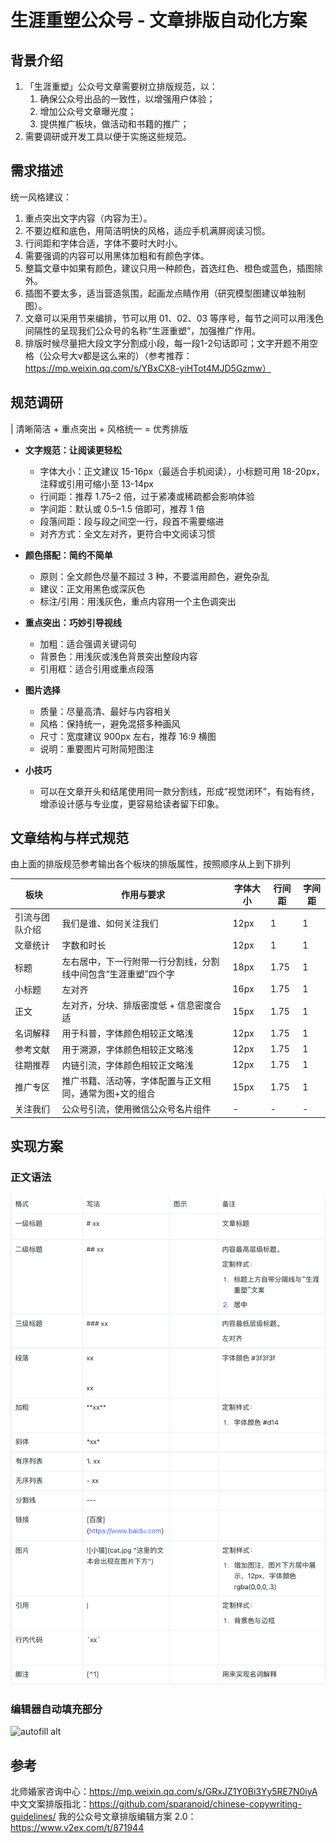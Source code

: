 # 生涯重塑公众号 - 文章排版自动化方案

## 背景介绍

1. 「生涯重塑」公众号文章需要树立排版规范，以：
   1. 确保公众号出品的一致性，以增强用户体验；
   2. 增加公众号文章曝光度；
   3. 提供推广板块，做活动和书籍的推广；
2. 需要调研或开发工具以便于实施这些规范。

## 需求描述

统一风格建议：

1. 重点突出文字内容（内容为王）。
2. 不要边框和底色，用简洁明快的风格，适应手机满屏阅读习惯。
3. 行间距和字体合适，字体不要时大时小。
4. 需要强调的内容可以用黑体加粗和有颜色字体。
5. 整篇文章中如果有颜色，建议只用一种颜色，首选红色、橙色或蓝色，插图除外。
6. 插图不要太多，适当营造氛围，起画龙点睛作用（研究模型图建议单独制图）。
7. 文章可以采用节来编排，节可以用 01、02、03 等序号，每节之间可以用浅色间隔性的呈现我们公众号的名称“生涯重塑”，加强推广作用。
8. 排版时候尽量把大段文字分割成小段，每一段1-2句话即可；文字开题不用空格（公众号大v都是这么来的）（参考推荐：https://mp.weixin.qq.com/s/YBxCX8-yiHTot4MJD5Gzmw）

## 规范调研

| 清晰简洁 + 重点突出 + 风格统一 = 优秀排版

- **文字规范：让阅读更轻松**
  - 字体大小：正文建议 15-16px（最适合手机阅读），小标题可用 18-20px，注释或引用可缩小至 13-14px
  - 行间距：推荐 1.75–2 倍，过于紧凑或稀疏都会影响体验
  - 字间距：默认或 0.5–1.5 倍即可，推荐 1 倍
  - 段落间距：段与段之间空一行，段首不需要缩进
  - 对齐方式：全文左对齐，更符合中文阅读习惯

- **颜色搭配：简约不简单**
  - 原则：全文颜色尽量不超过 3 种，不要滥用颜色，避免杂乱
  - 建议：正文用黑色或深灰色
  - 标注/引用：用浅灰色，重点内容用一个主色调突出

- **重点突出：巧妙引导视线**
  - 加粗：适合强调关键词句
  - 背景色：用浅灰或浅色背景突出整段内容
  - 引用框：适合引用或重点段落

- **图片选择**
  - 质量：尽量高清、最好与内容相关
  - 风格：保持统一，避免混搭多种画风
  - 尺寸：宽度建议 900px 左右，推荐 16:9 横图
  - 说明：重要图片可附简短图注

- **小技巧**
  - 可以在文章开头和结尾使用同一款分割线，形成“视觉闭环”，有始有终，增添设计感与专业度，更容易给读者留下印象。

## 文章结构与样式规范

由上面的排版规范参考输出各个板块的排版属性，按照顺序从上到下排列

| 板块           | 作用与要求                                                     | 字体大小 | 行间距 | 字间距 |
| -------------- | -------------------------------------------------------------- | -------- | ------ | ------ |
| 引流与团队介绍 | 我们是谁、如何关注我们                                         | 12px     | 1      | 1      |
| 文章统计       | 字数和时长                                                     | 12px     | 1      | 1      |
| 标题           | 左右居中，下一行附带一行分割线，分割线中间包含“生涯重塑”四个字 | 18px     | 1.75   | 1      |
| 小标题         | 左对齐                                                         | 16px     | 1.75   | 1      |
| 正文           | 左对齐，分块、排版密度低 + 信息密度合适                        | 15px     | 1.75   | 1      |
| 名词解释       | 用于科普，字体颜色相较正文略浅                                 | 12px     | 1.75   | 1      |
| 参考文献       | 用于溯源，字体颜色相较正文略浅                                 | 12px     | 1.75   | 1      |
| 往期推荐       | 内链引流，字体颜色相较正文略浅                                 | 12px     | 1.75   | 1      |
| 推广专区       | 推广书籍、活动等，字体配置与正文相同，通常为图+文的组合        | 15px     | 1.75   | 1      |
| 关注我们       | 公众号引流，使用微信公众号名片组件                             | -        | -      | -      |

## 实现方案

### 正文语法

![format alt](./format.png 'format title')

### 编辑器自动填充部分

![autofill alt](./autofill.png 'autofill title')

## 参考

北师婚家咨询中心：https://mp.weixin.qq.com/s/GRxJZ1Y0Bi3Yy5RE7N0iyA
中文文案排版指北：https://github.com/sparanoid/chinese-copywriting-guidelines/
我的公众号文章排版编辑方案 2.0：https://www.v2ex.com/t/871944
